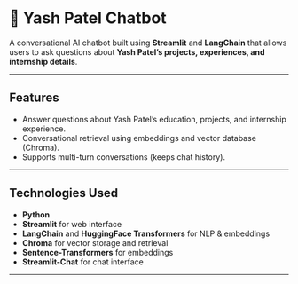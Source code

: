 # 💬 Yash Patel Chatbot

A conversational AI chatbot built using **Streamlit** and **LangChain** that allows users to ask questions about **Yash Patel’s projects, experiences, and internship details**.

---

## Features

- Answer questions about Yash Patel’s education, projects, and internship experience.
- Conversational retrieval using embeddings and vector database (Chroma).
- Supports multi-turn conversations (keeps chat history).

---

## Technologies Used

- **Python**  
- **Streamlit** for web interface  
- **LangChain** and **HuggingFace Transformers** for NLP & embeddings  
- **Chroma** for vector storage and retrieval  
- **Sentence-Transformers** for embeddings  
- **Streamlit-Chat** for chat interface  

---



